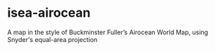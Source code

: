 # isea-airocean
A map in the style of Buckminster Fuller’s Airocean World Map, using Snyder's equal-area projection
